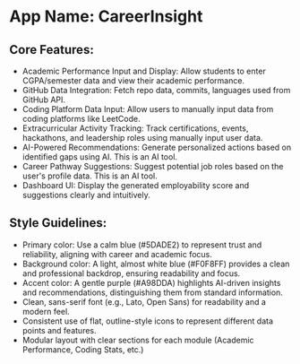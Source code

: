 # **App Name**: CareerInsight

## Core Features:

- Academic Performance Input and Display: Allow students to enter CGPA/semester data and view their academic performance.
- GitHub Data Integration: Fetch repo data, commits, languages used from GitHub API.
- Coding Platform Data Input: Allow users to manually input data from coding platforms like LeetCode.
- Extracurricular Activity Tracking: Track certifications, events, hackathons, and leadership roles using manually input user data.
- AI-Powered Recommendations: Generate personalized actions based on identified gaps using AI. This is an AI tool.
- Career Pathway Suggestions: Suggest potential job roles based on the user's profile data.  This is an AI tool.
- Dashboard UI: Display the generated employability score and suggestions clearly and intuitively.

## Style Guidelines:

- Primary color: Use a calm blue (#5DADE2) to represent trust and reliability, aligning with career and academic focus.
- Background color: A light, almost white blue (#F0F8FF) provides a clean and professional backdrop, ensuring readability and focus.
- Accent color: A gentle purple (#A98DDA) highlights AI-driven insights and recommendations, distinguishing them from standard information.
- Clean, sans-serif font (e.g., Lato, Open Sans) for readability and a modern feel.
- Consistent use of flat, outline-style icons to represent different data points and features.
- Modular layout with clear sections for each module (Academic Performance, Coding Stats, etc.)